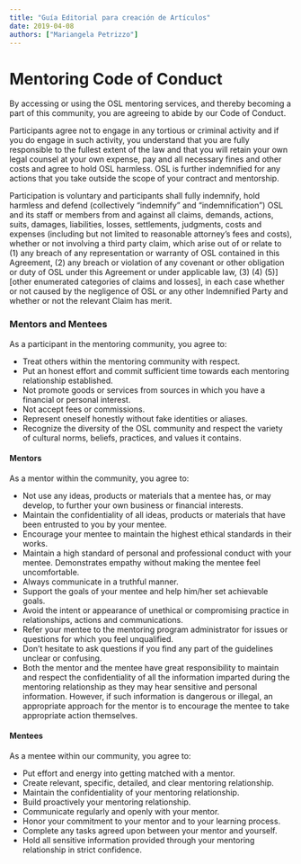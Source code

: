 ```yaml
---
title: "Guía Editorial para creación de Artículos"
date: 2019-04-08
authors: ["Mariangela Petrizzo"]
---
```


# Mentoring Code of Conduct

By accessing or using the OSL mentoring services, and thereby becoming a part of this community, you are agreeing to abide by our Code of Conduct.

Participants agree not to engage in any tortious or criminal activity and if you do engage in such activity, you understand that you are fully responsible to the fullest extent of the law and that you will retain your own legal counsel at your own expense, pay and all necessary fines and other costs and agree to hold OSL harmless. OSL is further indemnified for any actions that you take outside the scope of your contract and mentorship.

Participation is voluntary and participants shall fully indemnify, hold harmless and defend (collectively “indemnify” and “indemnification”) OSL and its staff or members from and against all claims, demands, actions, suits, damages, liabilities, losses, settlements, judgments, costs and expenses (including but not limited to reasonable attorney’s fees and costs), whether or not involving a third party claim, which arise out of or relate to (1) any breach of any representation or warranty of OSL contained in this Agreement, (2) any breach or violation of any covenant or other obligation or duty of OSL under this Agreement or under applicable law, (3) (4) (5)] [other enumerated categories of claims and losses], in each case whether or not caused by the negligence of OSL or any other Indemnified Party and whether or not the relevant Claim has merit.

### Mentors and Mentees

As a participant in the mentoring community, you agree to:

  * Treat others within the mentoring community with respect.
  * Put an honest effort and commit sufficient time towards each mentoring relationship established.
  * Not promote goods or services from sources in which you have a financial or personal interest.
  * Not accept fees or commissions.
  * Represent oneself honestly without fake identities or aliases.
  * Recognize the diversity of the OSL community and respect the variety of cultural norms, beliefs, practices, and values it contains.

#### Mentors

As a mentor within the community, you agree to:

  * Not use any ideas, products or materials that a mentee has, or may develop, to further your own business or financial interests.
  * Maintain the confidentiality of all ideas, products or materials that have been entrusted to you by your mentee.
  * Encourage your mentee to maintain the highest ethical standards in their works.
  * Maintain a high standard of personal and professional conduct with your mentee. Demonstrates empathy without making the mentee feel uncomfortable.
  * Always communicate in a truthful manner.
  * Support the goals of your mentee and help him/her set achievable goals.
  * Avoid the intent or appearance of unethical or compromising practice in relationships, actions and communications.
  * Refer your mentee to the mentoring program administrator for issues or questions for which you feel unqualified.
  * Don’t hesitate to ask questions if you find any part of the guidelines unclear or confusing.
  * Both the mentor and the mentee have great responsibility to maintain and respect the confidentiality of all the information imparted during the mentoring relationship as they may hear sensitive and personal information. However, if such information is dangerous or illegal, an appropriate approach for the mentor is to encourage the mentee to take appropriate action themselves.

#### Mentees

As a mentee within our community, you agree to:

  * Put effort and energy into getting matched with a mentor.
  * Create relevant, specific, detailed, and clear mentoring relationship.
  * Maintain the confidentiality of your mentoring relationship.
  * Build proactively your mentoring relationship.
  * Communicate regularly and openly with your mentor.
  * Honor your commitment to your mentor and to your learning process.
  * Complete any tasks agreed upon between your mentor and yourself.
  * Hold all sensitive information provided through your mentoring relationship in strict confidence.
